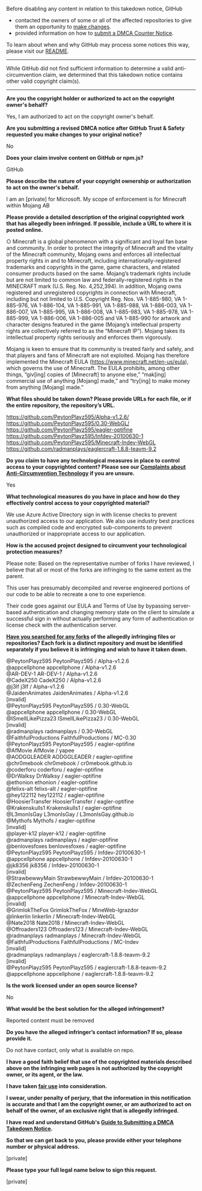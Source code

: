 Before disabling any content in relation to this takedown notice, GitHub
- contacted the owners of some or all of the affected repositories to give them an opportunity to [make changes](https://docs.github.com/en/github/site-policy/dmca-takedown-policy#a-how-does-this-actually-work).
- provided information on how to [submit a DMCA Counter Notice](https://docs.github.com/en/articles/guide-to-submitting-a-dmca-counter-notice).

To learn about when and why GitHub may process some notices this way, please visit our [README](https://github.com/github/dmca/blob/master/README.md#anatomy-of-a-takedown-notice).

---

While GitHub did not find sufficient information to determine a valid anti-circumvention claim, we determined that this takedown notice contains other valid copyright claim(s).

---

**Are you the copyright holder or authorized to act on the copyright owner's behalf?**  
  
Yes, I am authorized to act on the copyright owner's behalf.  
  
**Are you submitting a revised DMCA notice after GitHub Trust & Safety requested you make changes to your original notice?**  
  
No  
  
**Does your claim involve content on GitHub or npm.js?**  
  
GitHub  
  
**Please describe the nature of your copyright ownership or authorization to act on the owner's behalf.**  
  
I am an [private] for Microsoft. My scope of enforcement is for Minecraft within Mojang AB  
  
**Please provide a detailed description of the original copyrighted work that has allegedly been infringed. If possible, include a URL to where it is posted online.**  
  
○ Minecraft is a global phenomenon with a significant and loyal fan base and community. In order to protect the integrity of Minecraft and the vitality of the Minecraft community, Mojang owns and enforces all intellectual property rights in and to Minecraft, including internationally-registered trademarks and copyrights in the game, game characters, and related consumer products based on the same. Mojang’s trademark rights include but are not limited to common law and federally-registered rights in the MINECRAFT mark (U.S. Reg. No. 4,252,394). In addition, Mojang owns registered and unregistered copyrights in connection with Minecraft, including but not limited to U.S. Copyright Reg. Nos. VA 1-885-980, VA 1-885-976, VA 1-886-104, VA 1-885-991, VA 1-885-988, VA 1-886-003, VA 1-886-007, VA 1-885-995, VA 1-886-008, VA 1-885-983, VA 1-885-978, VA 1-885-999, VA 1-886-006, VA 1-886-005 and VA 1-885-990 for artwork and character designs featured in the game (Mojang’s intellectual property rights are collectively referred to as the “Minecraft IP”). Mojang takes its intellectual property rights seriously and enforces them vigorously.  
  
Mojang is keen to ensure that its community is treated fairly and safely, and that players and fans of Minecraft are not exploited. Mojang has therefore implemented the Minecraft EULA (https://www.minecraft.net/en-us/eula), which governs the use of Minecraft. The EULA prohibits, among other things, “giv[ing] copies of [Minecraft] to anyone else,” “mak[ing] commercial use of anything [Mojang] made,” and “try[ing] to make money from anything [Mojang] made.”  
  
**What files should be taken down? Please provide URLs for each file, or if the entire repository, the repository’s URL.**  
  
https://github.com/PeytonPlayz595/Alpha-v1.2.6/  
https://github.com/PeytonPlayz595/0.30-WebGL/  
https://github.com/PeytonPlayz595/eagler-optifine  
https://github.com/PeytonPlayz595/Infdev-20100630-1  
https://github.com/PeytonPlayz595/Minecraft-Indev-WebGL  
https://github.com/radmanplays/eaglercraft-1.8.8-teavm-9.2  
  
**Do you claim to have any technological measures in place to control access to your copyrighted content? Please see our <a href="https://docs.github.com/articles/guide-to-submitting-a-dmca-takedown-notice#complaints-about-anti-circumvention-technology">Complaints about Anti-Circumvention Technology</a> if you are unsure.**  
  
Yes  
  
**What technological measures do you have in place and how do they effectively control access to your copyrighted material?**  
  
We use Azure Active Directory sign in with license checks to prevent unauthorized access to our application. We also use industry best practices such as compiled code and encrypted sub-components to prevent unauthorized or inappropriate access to our application.  
  
**How is the accused project designed to circumvent your technological protection measures?**  
  
Please note: Based on the representative number of forks I have reviewed, I believe that all or most of the forks are infringing to the same extent as the parent.  
  
This user has presumably decompiled and reverse engineered portions of our code to be able to recreate a one to one experience.  
  
Their code goes against our EULA and Terms of Use by bypassing server-based authentication and changing memory state on the client to simulate a successful sign in without actually performing any form of authentication or license check with the authentication server.  
  
**<a href="https://docs.github.com/articles/dmca-takedown-policy#b-what-about-forks-or-whats-a-fork">Have you searched for any forks</a> of the allegedly infringing files or repositories? Each fork is a distinct repository and must be identified separately if you believe it is infringing and wish to have it taken down.**  
  
@PeytonPlayz595 PeytonPlayz595 / Alpha-v1.2.6  
@appcellphone appcellphone / Alpha-v1.2.6  
@AR-DEV-1 AR-DEV-1 / Alpha-v1.2.6  
@CadeX250 CadeX250 / Alpha-v1.2.6  
@j3lf j3lf / Alpha-v1.2.6  
@JaidenAnimates JaidenAnimates / Alpha-v1.2.6  
[invalid]  
@PeytonPlayz595 PeytonPlayz595 / 0.30-WebGL  
@appcellphone appcellphone / 0.30-WebGL  
@ISmellLikePizza23 ISmellLikePizza23 / 0.30-WebGL  
[invalid]  
@radmanplays radmanplays / 0.30-WebGL  
@FaithfulProductions FaithfulProductions / MC-0.30  
@PeytonPlayz595 PeytonPlayz595 / eagler-optifine  
@AfMovie AfMovie / yapee  
@AODGGLEADER AODGGLEADER / eagler-optifine  
@chr0mebook chr0mebook / cr0mebook.github.io  
@coderforu coderforu / eagler-optifine  
@DrWalksy DrWalksy / eagler-optifine  
@ethonion ethonion / eagler-optifine  
@felixs-alt felixs-alt / eagler-optifine  
@hey122112 hey122112 / eagler-optifine  
@HoosierTransfer HoosierTransfer / eagler-optifine  
@Krakenskulls1 Krakenskulls1 / eagler-optifine  
@L3monIsGay L3monIsGay / L3monIsGay.github.io  
@Mythofs Mythofs / eagler-optifine  
[invalid]  
@player-k12 player-k12 / eagler-optifine  
@radmanplays radmanplays / eagler-optifine  
@benlovesfoxes benlovesfoxes / eagler-optifine  
@PeytonPlayz595 PeytonPlayz595 / Infdev-20100630-1  
@appcellphone appcellphone / Infdev-20100630-1  
@jk8356 jk8356 / Infdev-20100630-1  
[invalid]  
@StrawbewwyMain StrawbewwyMain / Infdev-20100630-1  
@ZechenFeng ZechenFeng / Infdev-20100630-1  
@PeytonPlayz595 PeytonPlayz595 / Minecraft-Indev-WebGL  
@appcellphone appcellphone / Minecraft-Indev-WebGL  
[invalid]  
@GrimlokTheFox GrimlokTheFox / MineWeb-Igrazdor  
@linkerlin linkerlin / Minecraft-Indev-WebGL  
@Nate2018 Nate2018 / Minecraft-Indev-WebGL  
@Offroaders123 Offroaders123 / Minecraft-Indev-WebGL  
@radmanplays radmanplays / Minecraft-Indev-WebGL  
@FaithfulProductions FaithfulProductions / MC-Indev  
[invalid]  
@radmanplays radmanplays / eaglercraft-1.8.8-teavm-9.2  
[invalid]  
@PeytonPlayz595 PeytonPlayz595 / eaglercraft-1.8.8-teavm-9.2  
@appcellphone appcellphone / eaglercraft-1.8.8-teavm-9.2  
  
**Is the work licensed under an open source license?**  
  
No  
  
**What would be the best solution for the alleged infringement?**  
  
Reported content must be removed  
  
**Do you have the alleged infringer’s contact information? If so, please provide it.**  
  
Do not have contact, only what is available on repo.  
  
**I have a good faith belief that use of the copyrighted materials described above on the infringing web pages is not authorized by the copyright owner, or its agent, or the law.**  
  
**I have taken <a href="https://www.lumendatabase.org/topics/22">fair use</a> into consideration.**  
  
**I swear, under penalty of perjury, that the information in this notification is accurate and that I am the copyright owner, or am authorized to act on behalf of the owner, of an exclusive right that is allegedly infringed.**  
  
**I have read and understand GitHub's <a href="https://docs.github.com/articles/guide-to-submitting-a-dmca-takedown-notice/">Guide to Submitting a DMCA Takedown Notice</a>.**  
  
**So that we can get back to you, please provide either your telephone number or physical address.**  
  
[private]
  
**Please type your full legal name below to sign this request.**  
  
[private]
